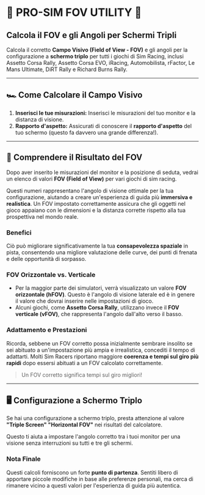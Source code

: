 # 🎯 PRO-SIM FOV UTILITY 🎯

## Calcola il FOV e gli Angoli per Schermi Tripli

Calcola il corretto **Campo Visivo (Field of View - FOV)** e gli angoli per la configurazione a **schermo triplo** per tutti i giochi di Sim Racing, inclusi Assetto Corsa Rally, Assetto Corsa EVO, iRacing, Automobilista, rFactor, Le Mans Ultimate, DiRT Rally e Richard Burns Rally.

---

## 🏎️ Come Calcolare il Campo Visivo

1.  **Inserisci le tue misurazioni:** Inserisci le misurazioni del tuo monitor e la distanza di visione.
2.  **Rapporto d'aspetto:** Assicurati di conoscere il **rapporto d'aspetto** del tuo schermo (questo fa davvero una grande differenza!).

---

## 🎯 Comprendere il Risultato del FOV

Dopo aver inserito le misurazioni del monitor e la posizione di seduta, vedrai un elenco di valori **FOV (Field of View)** per vari giochi di sim racing.

Questi numeri rappresentano l'angolo di visione ottimale per la tua configurazione, aiutando a creare un'esperienza di guida più **immersiva e realistica**. Un FOV impostato correttamente assicura che gli oggetti nel gioco appaiano con le dimensioni e la distanza corrette rispetto alla tua prospettiva nel mondo reale.

### Benefici

Ciò può migliorare significativamente la tua **consapevolezza spaziale** in pista, consentendo una migliore valutazione delle curve, dei punti di frenata e delle opportunità di sorpasso.

### FOV Orizzontale vs. Verticale

* Per la maggior parte dei simulatori, verrà visualizzato un valore **FOV orizzontale (hFOV)**. Questo è l'angolo di visione laterale ed è in genere il valore che dovrai inserire nelle impostazioni di gioco.
* Alcuni giochi, come **Assetto Corsa Rally**, utilizzano invece il **FOV verticale (vFOV)**, che rappresenta l'angolo dall'alto verso il basso.

### Adattamento e Prestazioni

Ricorda, sebbene un FOV corretto possa inizialmente sembrare insolito se sei abituato a un'impostazione più ampia e irrealistica, concediti il tempo di adattarti. Molti Sim Racers riportano maggiore **coerenza e tempi sul giro più rapidi** dopo essersi abituati a un FOV calcolato correttamente.

> Un FOV corretto significa tempi sul giro migliori!

---

## 🖥️ Configurazione a Schermo Triplo

Se hai una configurazione a schermo triplo, presta attenzione al valore **"Triple Screen" "Horizontal FOV"** nei risultati del calcolatore.

Questo ti aiuta a impostare l'angolo corretto tra i tuoi monitor per una visione senza interruzioni su tutti e tre gli schermi.

### Nota Finale

Questi calcoli forniscono un forte **punto di partenza**. Sentiti libero di apportare piccole modifiche in base alle preferenze personali, ma cerca di rimanere vicino a questi valori per l'esperienza di guida più autentica.
